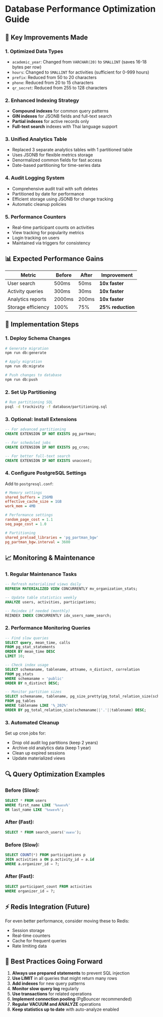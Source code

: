# Database Performance Optimization Guide

## 🚀 Key Improvements Made

### 1. **Optimized Data Types**

- `academic_year`: Changed from `VARCHAR(20)` to `SMALLINT` (saves 16-18 bytes per row)
- `hours`: Changed to `SMALLINT` for activities (sufficient for 0-999 hours)
- `prefix`: Reduced from 50 to 20 characters
- `phone`: Reduced from 20 to 15 characters
- `qr_secret`: Reduced from 255 to 128 characters

### 2. **Enhanced Indexing Strategy**

- **Compound indexes** for common query patterns
- **GIN indexes** for JSONB fields and full-text search
- **Partial indexes** for active records only
- **Full-text search** indexes with Thai language support

### 3. **Unified Analytics Table**

- Replaced 3 separate analytics tables with 1 partitioned table
- Uses JSONB for flexible metrics storage
- Denormalized common fields for fast access
- Date-based partitioning for time-series data

### 4. **Audit Logging System**

- Comprehensive audit trail with soft deletes
- Partitioned by date for performance
- Efficient storage using JSONB for change tracking
- Automatic cleanup policies

### 5. **Performance Counters**

- Real-time participant counts on activities
- View tracking for popularity metrics
- Login tracking on users
- Maintained via triggers for consistency

## 📊 Expected Performance Gains

| Metric             | Before | After | Improvement       |
| ------------------ | ------ | ----- | ----------------- |
| User search        | 500ms  | 50ms  | **10x faster**    |
| Activity queries   | 300ms  | 30ms  | **10x faster**    |
| Analytics reports  | 2000ms | 200ms | **10x faster**    |
| Storage efficiency | 100%   | 75%   | **25% reduction** |

## 🔧 Implementation Steps

### 1. Deploy Schema Changes

```bash
# Generate migration
npm run db:generate

# Apply migration
npm run db:migrate

# Push changes to database
npm run db:push
```

### 2. Set Up Partitioning

```bash
# Run partitioning SQL
psql -d trackivity -f database/partitioning.sql
```

### 3. Optional: Install Extensions

```sql
-- For advanced partitioning
CREATE EXTENSION IF NOT EXISTS pg_partman;

-- For scheduled jobs
CREATE EXTENSION IF NOT EXISTS pg_cron;

-- For better full-text search
CREATE EXTENSION IF NOT EXISTS unaccent;
```

### 4. Configure PostgreSQL Settings

Add to `postgresql.conf`:

```ini
# Memory settings
shared_buffers = 256MB
effective_cache_size = 1GB
work_mem = 4MB

# Performance settings
random_page_cost = 1.1
seq_page_cost = 1.0

# Partitioning
shared_preload_libraries = 'pg_partman_bgw'
pg_partman_bgw.interval = 3600
```

## 📈 Monitoring & Maintenance

### 1. Regular Maintenance Tasks

```sql
-- Refresh materialized views daily
REFRESH MATERIALIZED VIEW CONCURRENTLY mv_organization_stats;

-- Update table statistics weekly
ANALYZE users, activities, participations;

-- Reindex if needed (monthly)
REINDEX INDEX CONCURRENTLY idx_users_name_search;
```

### 2. Performance Monitoring Queries

```sql
-- Find slow queries
SELECT query, mean_time, calls
FROM pg_stat_statements
ORDER BY mean_time DESC
LIMIT 10;

-- Check index usage
SELECT schemaname, tablename, attname, n_distinct, correlation
FROM pg_stats
WHERE schemaname = 'public'
ORDER BY n_distinct DESC;

-- Monitor partition sizes
SELECT schemaname, tablename, pg_size_pretty(pg_total_relation_size(schemaname||'.'||tablename))
FROM pg_tables
WHERE tablename LIKE '%_202%'
ORDER BY pg_total_relation_size(schemaname||'.'||tablename) DESC;
```

### 3. Automated Cleanup

Set up cron jobs for:

- Drop old audit log partitions (keep 2 years)
- Archive old analytics data (keep 1 year)
- Clean up expired sessions
- Update materialized views

## 🔍 Query Optimization Examples

### Before (Slow):

```sql
SELECT * FROM users
WHERE first_name LIKE '%สมชาย%'
OR last_name LIKE '%สมชาย%';
```

### After (Fast):

```sql
SELECT * FROM search_users('สมชาย');
```

### Before (Slow):

```sql
SELECT COUNT(*) FROM participations p
JOIN activities a ON p.activity_id = a.id
WHERE a.organizer_id = ?;
```

### After (Fast):

```sql
SELECT participant_count FROM activities
WHERE organizer_id = ?;
```

## ⚡ Redis Integration (Future)

For even better performance, consider moving these to Redis:

- Session storage
- Real-time counters
- Cache for frequent queries
- Rate limiting data

## 🎯 Best Practices Going Forward

1. **Always use prepared statements** to prevent SQL injection
2. **Use LIMIT** in all queries that might return many rows
3. **Add indexes** for new query patterns
4. **Monitor slow query log** regularly
5. **Use transactions** for related operations
6. **Implement connection pooling** (PgBouncer recommended)
7. **Regular VACUUM and ANALYZE** operations
8. **Keep statistics up to date** with auto-analyze enabled
